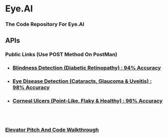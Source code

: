 # Eye.AI
### The Code Repository For Eye.AI <br>


## APIs

### Public Links (Use POST Method On PostMan)
- ### [Blindness Detection (Diabetic Retinopathy) : 94% Accuracy](https://eyeai-blindness.herokuapp.com/)
- ### [Eye Disease Detection (Cataracts, Glaucoma & Uveitis) : 98% Accuracy](https://eyeai-eyedisease.herokuapp.com/)
- ### [Corneal Ulcers (Point-Like, Flaky & Healthy) : 96% Accuracy](https://eyeai-cornealulcers.herokuapp.com/)
<br><br>

### [Elevator Pitch And Code Walkthrough](https://youtu.be/H3gy18s9K-M)

